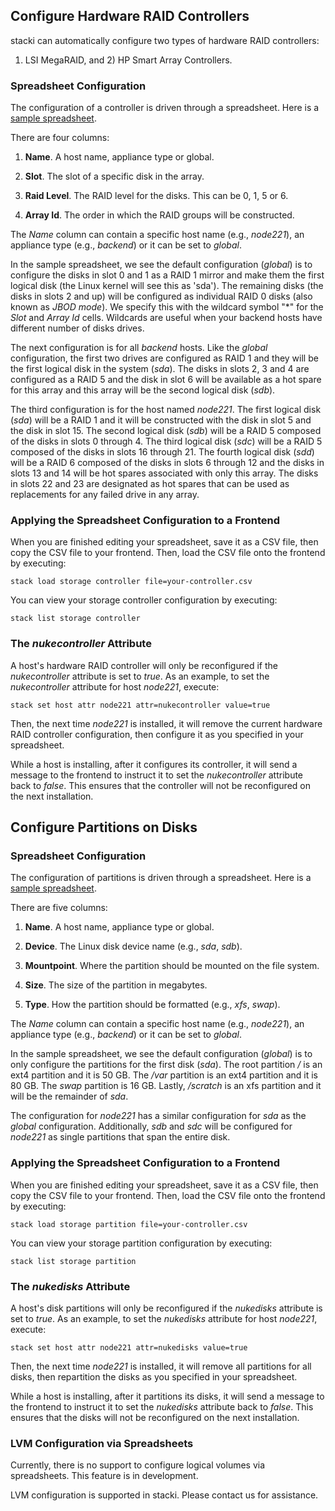 ## Configure Hardware RAID Controllers
stacki can automatically configure two types of hardware RAID controllers:
1) LSI MegaRAID, and 2) HP Smart Array Controllers.

### Spreadsheet Configuration

The configuration of a controller is driven through a spreadsheet. Here is a [sample spreadsheet](https://docs.google.com/spreadsheets/d/1MWSmqj8WWTp5OspQK8MxS8jYqH8PvwdHV-Kzyft2qJY/pubhtml).

There are four columns:

1. **Name**. A host name, appliance type or global.

2. **Slot**. The slot of a specific disk in the array.

3. **Raid Level**. The RAID level for the disks. This can be 0, 1, 5 or 6.

4. **Array Id**. The order in which the RAID groups will be constructed.

The _Name_ column can contain a specific host name (e.g., _node221_), an
appliance type (e.g., _backend_) or it can be set to _global_.

In the sample spreadsheet, we see the default configuration (_global_) is to
configure the disks in slot 0 and 1 as a RAID 1 mirror and make them the
first logical disk (the Linux kernel will see this as 'sda'). 
The remaining disks (the disks in slots 2 and up) will be configured as individual RAID 0 disks (also known as _JBOD mode_). 
We specify this with the wildcard symbol "*" for the _Slot_ and _Array Id_ cells.
Wildcards are useful when your backend hosts have different number of disks drives.

The next configuration is for all _backend_ hosts.
Like the _global_ configuration, the first two drives are configured as RAID 1 and they will be the first logical disk in the system (_sda_).
The disks in slots 2, 3 and 4 are configured as a RAID 5 and the disk in slot 6 will be available as a hot spare for this array and this array will be the second logical disk (_sdb_).

The third configuration is for the host named _node221_.
The first logical disk (_sda_) will be a RAID 1 and it will be constructed with the disk in slot 5 and the disk in slot 15.
The second logical disk (_sdb_) will be a RAID 5 composed of the disks in slots 0 through 4.
The third logical disk (_sdc_) will be a RAID 5 composed of the disks in slots 16 through 21.
The fourth logical disk (_sdd_) will be a RAID 6 composed of the disks in slots 6 through 12 and the disks in slots 13 and 14 will be hot spares associated with only this array.
The disks in slots 22 and 23 are designated as hot spares that can be used as replacements for any failed drive in any array.

### Applying the Spreadsheet Configuration to a Frontend

When you are finished editing your spreadsheet, save it as a CSV file, then copy the CSV file to your frontend.
Then, load the CSV file onto the frontend by executing:

`
stack load storage controller file=your-controller.csv
`

You can view your storage controller configuration by executing:

`
stack list storage controller
`

### The _nukecontroller_ Attribute

A host's hardware RAID controller will only be reconfigured if the _nukecontroller_ attribute is set to _true_.
As an example, to set the _nukecontroller_ attribute for host _node221_, execute:

`
stack set host attr node221 attr=nukecontroller value=true
`

Then, the next time _node221_ is installed, it will remove the current hardware RAID controller configuration, then configure it as you specified in your spreadsheet.

While a host is installing, after it configures its controller, it will send a message to the frontend to instruct it to set the  _nukecontroller_ attribute back to _false_.
This ensures that the controller will not be reconfigured on the next installation.


## Configure Partitions on Disks

### Spreadsheet Configuration

The configuration of partitions is driven through a spreadsheet.
Here is a [sample spreadsheet](https://docs.google.com/spreadsheets/d/1Hg-yEVgelArXvCGaHk5hTLKQsvNP3Cv9jvKYdOeRavI/pubhtml).

There are five columns:

1. **Name**. A host name, appliance type or global.

2. **Device**. The Linux disk device name (e.g., _sda_, _sdb_).

3. **Mountpoint**. Where the partition should be mounted on the file system.

4. **Size**. The size of the partition in megabytes.

5. **Type**. How the partition should be formatted (e.g., _xfs_, _swap_).

The _Name_ column can contain a specific host name (e.g., _node221_), an
appliance type (e.g., _backend_) or it can be set to _global_.

In the sample spreadsheet, we see the default configuration (_global_) is to
only configure the partitions for the first disk (_sda_).
The root partition _/_ is an ext4 partition and it is 50 GB.
The _/var_ partition is an ext4 partition and it is 80 GB.
The _swap_ partition is 16 GB.
Lastly, _/scratch_ is an xfs partition and it will be the remainder of _sda_.

The configuration for _node221_ has a similar configuration for _sda_ as the _global_ configuration.
Additionally, _sdb_ and _sdc_ will be configured for _node221_ as single partitions that span the entire disk.

### Applying the Spreadsheet Configuration to a Frontend

When you are finished editing your spreadsheet, save it as a CSV file, then copy the CSV file to your frontend.
Then, load the CSV file onto the frontend by executing:

`
stack load storage partition file=your-controller.csv
`

You can view your storage partition configuration by executing:

`
stack list storage partition
`

### The _nukedisks_ Attribute

A host's disk partitions will only be reconfigured if the _nukedisks_ attribute is set to _true_.
As an example, to set the _nukedisks_ attribute for host _node221_, execute:

`
stack set host attr node221 attr=nukedisks value=true
`

Then, the next time _node221_ is installed, it will remove all partitions for all disks, then repartition the disks as you specified in your spreadsheet.

While a host is installing, after it partitions its disks, it will send a message to the frontend to instruct it to set the  _nukedisks_ attribute back to _false_.
This ensures that the disks will not be reconfigured on the next installation.

### LVM Configuration via Spreadsheets

Currently, there is no support to configure logical volumes via spreadsheets. This feature is in development.

LVM configuration is supported in stacki. Please contact us for assistance.

